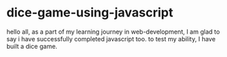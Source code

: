 # dice-game-using-javascript
hello all, as a part of my learning journey in web-development, I am glad to say i have successfully completed javascript too. to test my ability, I have built a dice game.
